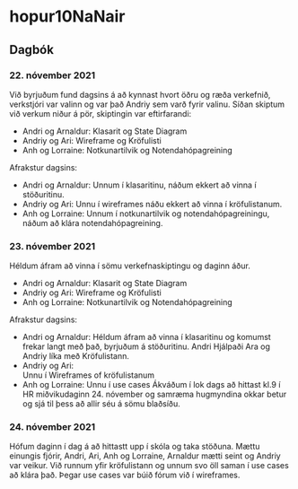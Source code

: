 # hopur10NaNair
## Dagbók
### 22. nóvember 2021
Við byrjuðum fund dagsins á að kynnast hvort öðru og ræða verkefnið, verkstjóri var valinn og var það Andriy sem varð fyrir valinu. Síðan skiptum við verkum niður á pör, skiptingin var eftirfarandi:

* Andri og Arnaldur: 
  Klasarit og State Diagram
* Andriy og Ari:
  Wireframe og Kröfulisti
* Anh og Lorraine: 
  Notkunartilvik og Notendahópagreining

Afrakstur dagsins:
* Andri og Arnaldur:
  Unnum í klasaritinu, náðum ekkert að vinna í stöðuritinu.
* Andriy og Ari: Unnu í wireframes náðu ekkert að vinna í kröfulistanum.
* Anh og Lorraine:
  Unnum í notkunartilvik og notendahópagreiningu, náðum að klára notendahópagreining.

### 23. nóvember 2021
Héldum áfram að vinna í sömu verkefnaskiptingu og daginn áður.

* Andri og Arnaldur: 
  Klasarit og State Diagram 
* Andriy og Ari:
  Wireframe og Kröfulisti
* Anh og Lorraine: 
  Notkunartilvik og Notendahópagreining
  
Afrakstur dagsins:
* Andri og Arnaldur:
  Héldum áfram að vinna í klasaritinu og komumst frekar langt með það, byrjuðum á stöðuritinu. Andri Hjálpaði Ara og Andriy líka með Kröfulistann.
* Andriy og Ari:  
  Unnu í Wireframes of kröfulistanum
* Anh og Lorraine:
  Unnu í use cases
Ákváðum í lok dags að hittast kl.9 í HR miðvikudaginn 24. nóvember og samræma hugmyndina okkar betur og sjá til þess að allir séu á sömu blaðsíðu. 

### 24. nóvember 2021
Hófum daginn í dag á að hittastt upp í skóla og taka stöðuna. Mættu einungis fjórir, Andri, Ari, Anh og Lorraine, Arnaldur mætti seint og Andriy var veikur. Við runnum yfir kröfulistann og unnum svo öll saman í use cases að klára það. Þegar use cases var búið fórum við í wireframes.
